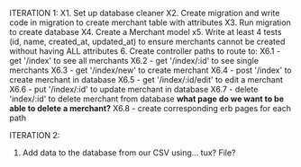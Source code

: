 ITERATION 1:
X1. Set up database cleaner
X2. Create migration and write code in migration to create merchant table with attributes
X3. Run migration to create database
X4. Create a Merchant model
x5. Write at least 4 tests (id, name, created_at, updated_at) to ensure merchants cannot be created without having ALL attributes
6. Create controller paths to route to:
  X6.1 - get '/index' to see all merchants
  X6.2 - get '/index/:id' to see single merchants
  X6.3 - get '/index/new' to create merchant
  X6.4 - post '/index' to create merchant in database
  X6.5 - get '/index/:id/edit' to edit a merchant
  X6.6 - put '/index/:id' to update merchant in database
  X6.7 - delete 'index/:id' to delete merchant from database **what page do we want to be able to delete a merchant?**
  X6.8 - create corresponding erb pages for each path

ITERATION 2:
1. Add data to the database from our CSV using... tux? File?
